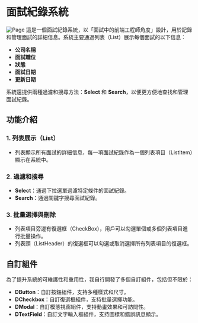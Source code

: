 # 面試紀錄系統

![Page](./todolist.png)
這是一個面試紀錄系統，以「面試中的前端工程師角度」設計，用於記錄和管理面試的詳細信息。系統主要通過列表（List）展示每個面試的以下信息：

- **公司名稱**
- **面試職位**
- **狀態**
- **面試日期**
- **更新日期**

系統還提供兩種過濾和搜尋方法：**Select** 和 **Search**，以便更方便地查找和管理面試紀錄。

## 功能介紹

### 1. 列表展示（List）

- 列表顯示所有面試的詳細信息，每一項面試紀錄作為一個列表項目（ListItem）顯示在系統中。

### 2. 過濾和搜尋

- **Select**：通過下拉選單過濾特定條件的面試紀錄。
- **Search**：通過關鍵字搜尋面試紀錄。

### 3. 批量選擇與刪除

- 列表項目旁邊有復選框（CheckBox），用戶可以勾選單個或多個列表項目進行批量操作。
- 列表頭（ListHeader）的復選框可以勾選或取消選擇所有列表項目的復選框。

## 自訂組件

為了提升系統的可維護性和重用性，我自行開發了多個自訂組件，包括但不限於：

- **DButton**：自訂按鈕組件，支持多種樣式和尺寸。
- **DCheckbox**：自訂復選框組件，支持批量選擇功能。
- **DModal**：自訂模態視窗組件，支持動畫效果和可訪問性。
- **DTextField**：自訂文字輸入框組件，支持圖標和錯誤訊息顯示。

